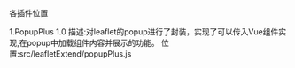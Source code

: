 各插件位置

1.PopupPlus 1.0
描述:对leaflet的popup进行了封装，实现了可以传入Vue组件实现,在popup中加载组件内容并展示的功能。
位置:src/leafletExtend/popupPlus.js